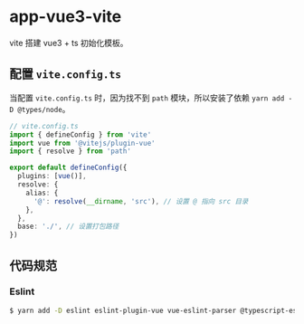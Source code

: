 # app-vue3-vite

vite 搭建 vue3 + ts 初始化模板。

## 配置 `vite.config.ts`

当配置 `vite.config.ts` 时，因为找不到 `path` 模块，所以安装了依赖 `yarn add -D @types/node`。

```ts
// vite.config.ts
import { defineConfig } from 'vite'
import vue from '@vitejs/plugin-vue'
import { resolve } from 'path'

export default defineConfig({
  plugins: [vue()],
  resolve: {
    alias: {
      '@': resolve(__dirname, 'src'), // 设置 @ 指向 src 目录
    },
  },
  base: './', // 设置打包路径
})
```

## 代码规范

### Eslint

```sh
$ yarn add -D eslint eslint-plugin-vue vue-eslint-parser @typescript-eslint/parser @typescript-eslint/eslint-plugin eslint-config-airbnb-base eslint-plugin-import
```